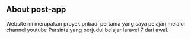 ## About post-app

Website ini merupakan proyek pribadi pertama yang saya pelajari melalui channel youtube Parsinta yang berjudul belajar laravel 7 dari awal.
